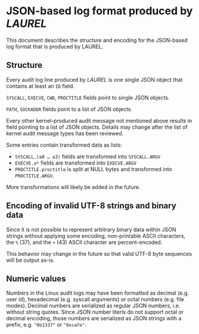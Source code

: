 # JSON-based log format produced by _LAUREL_

This document describes the structure and encoding for the JSON-based log format that is produced by LAUREL.

## Structure

Every audit log line produced by _LAUREL_ is one single JSON object that contains at least an `ID` field.

`SYSCALL`, `EXECVE`, `CWD`, `PROCTITLE` fields point to single JSON objects.

`PATH`, `SOCKADDR` fields point to a list of JSON objects.

Every other kernel-produced audit message not mentioned above results in field pointing to a list of JSON objects. Details may change after the list of kernel audit message types has been reviewed.

Some entries contain transformed data as lists:
- `SYSCALL.(a0 … a3)` fields are transformed into `SYSCALL.ARGV`
- `EXECVE.a*` fields are transformed into `EXECVE.ARGV`
- `PROCTITLE.proctitle` is split at NULL bytes and transformed into `PROCTITLE.ARGV`.

More transformations will likely be added in the future.

## Encoding of invalid UTF-8 strings and binary data

Since it is not possible to represent arbitrary binary data within JSON strings without applying some encoding, non-printable ASCII characters, the `%` (37), and the `+` (43) ASCII character are percent-encoded.

This behavior may change in the future so that valid UTF-8 byte sequences will be output as-is.

## Numeric values

Numbers in the Linux audit logs may have been formatted as decimal (e.g. user id), hexadecimal (e.g. syscall arguments) or octal numbers (e.g. file modes). Decimal numbers are serialized as regular JSON numbers, i.e. without string quotes. Since JSON number literls do not support octal or decimal encoding, those numbers are serialized as JSON strings with a prefix, e.g. `"0o1337"` or `"0xcafe"`.
